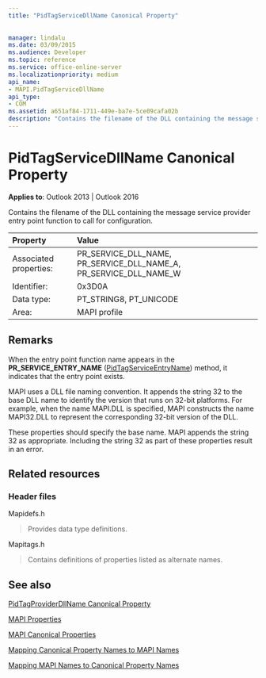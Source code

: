 ```yaml
---
title: "PidTagServiceDllName Canonical Property"
 
 
manager: lindalu
ms.date: 03/09/2015
ms.audience: Developer
ms.topic: reference
ms.service: office-online-server
ms.localizationpriority: medium
api_name:
- MAPI.PidTagServiceDllName
api_type:
- COM
ms.assetid: a651af84-1711-449e-ba7e-5ce09cafa02b
description: "Contains the filename of the DLL containing the message service provider entry point function to call for configuration."
---
```


# PidTagServiceDllName Canonical Property

  
  
**Applies to**: Outlook 2013 | Outlook 2016 
  
Contains the filename of the DLL containing the message service provider entry point function to call for configuration.
  
|Property |Value |
|:-----|:-----|
|Associated properties:  <br/> |PR_SERVICE_DLL_NAME, PR_SERVICE_DLL_NAME_A, PR_SERVICE_DLL_NAME_W  <br/> |
|Identifier:  <br/> |0x3D0A  <br/> |
|Data type:  <br/> |PT_STRING8, PT_UNICODE  <br/> |
|Area:  <br/> |MAPI profile  <br/> |
   
## Remarks

When the entry point function name appears in the **PR_SERVICE_ENTRY_NAME** ([PidTagServiceEntryName](pidtagserviceentryname-canonical-property.md)) method, it indicates that the entry point exists.
  
MAPI uses a DLL file naming convention. It appends the string 32 to the base DLL name to identify the version that runs on 32-bit platforms. For example, when the name MAPI.DLL is specified, MAPI constructs the name MAPI32.DLL to represent the corresponding 32-bit version of the DLL.
  
These properties should specify the base name. MAPI appends the string 32 as appropriate. Including the string 32 as part of these properties result in an error.
  
## Related resources

### Header files

Mapidefs.h
  
> Provides data type definitions.
    
Mapitags.h
  
> Contains definitions of properties listed as alternate names.
    
## See also



[PidTagProviderDllName Canonical Property](pidtagproviderdllname-canonical-property.md)


[MAPI Properties](mapi-properties.md)
  
[MAPI Canonical Properties](mapi-canonical-properties.md)
  
[Mapping Canonical Property Names to MAPI Names](mapping-canonical-property-names-to-mapi-names.md)
  
[Mapping MAPI Names to Canonical Property Names](mapping-mapi-names-to-canonical-property-names.md)

